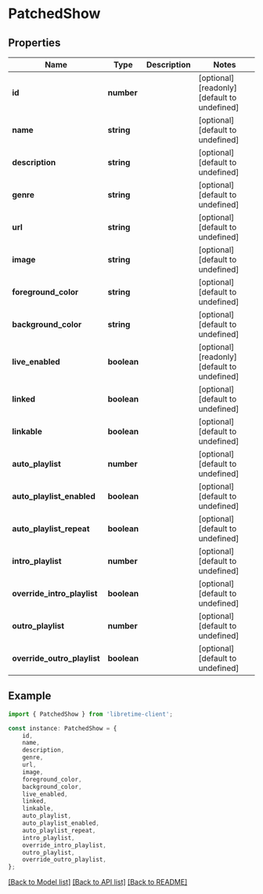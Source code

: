 # PatchedShow


## Properties

Name | Type | Description | Notes
------------ | ------------- | ------------- | -------------
**id** | **number** |  | [optional] [readonly] [default to undefined]
**name** | **string** |  | [optional] [default to undefined]
**description** | **string** |  | [optional] [default to undefined]
**genre** | **string** |  | [optional] [default to undefined]
**url** | **string** |  | [optional] [default to undefined]
**image** | **string** |  | [optional] [default to undefined]
**foreground_color** | **string** |  | [optional] [default to undefined]
**background_color** | **string** |  | [optional] [default to undefined]
**live_enabled** | **boolean** |  | [optional] [readonly] [default to undefined]
**linked** | **boolean** |  | [optional] [default to undefined]
**linkable** | **boolean** |  | [optional] [default to undefined]
**auto_playlist** | **number** |  | [optional] [default to undefined]
**auto_playlist_enabled** | **boolean** |  | [optional] [default to undefined]
**auto_playlist_repeat** | **boolean** |  | [optional] [default to undefined]
**intro_playlist** | **number** |  | [optional] [default to undefined]
**override_intro_playlist** | **boolean** |  | [optional] [default to undefined]
**outro_playlist** | **number** |  | [optional] [default to undefined]
**override_outro_playlist** | **boolean** |  | [optional] [default to undefined]

## Example

```typescript
import { PatchedShow } from 'libretime-client';

const instance: PatchedShow = {
    id,
    name,
    description,
    genre,
    url,
    image,
    foreground_color,
    background_color,
    live_enabled,
    linked,
    linkable,
    auto_playlist,
    auto_playlist_enabled,
    auto_playlist_repeat,
    intro_playlist,
    override_intro_playlist,
    outro_playlist,
    override_outro_playlist,
};
```

[[Back to Model list]](../README.md#documentation-for-models) [[Back to API list]](../README.md#documentation-for-api-endpoints) [[Back to README]](../README.md)
